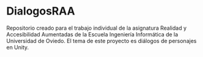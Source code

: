 # DialogosRAA
Repositorio creado para el trabajo individual de la asignatura Realidad y Accesibilidad Aumentadas de la Escuela Ingeniería Informática de la Universidad de Oviedo. El tema de este proyecto es diálogos de personajes en Unity. 
